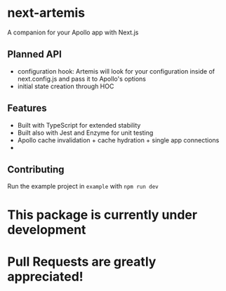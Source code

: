 # next-artemis
A companion for your Apollo app with Next.js

## Planned API
* configuration hook: Artemis will look for your configuration inside of next.config.js and pass it to Apollo's options
* initial state creation through HOC

## Features
* Built with TypeScript for extended stability
* Built also with Jest and Enzyme for unit testing
* Apollo cache invalidation + cache hydration + single app connections
*

## Contributing
Run the example project in `example` with `npm run dev`

# This package is currently under development
# Pull Requests are greatly appreciated!
